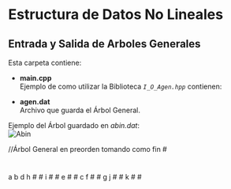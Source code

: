 # Estructura de Datos No Lineales
## Entrada y Salida de Arboles Generales

Esta carpeta contiene:  
  * **main.cpp**  
      Ejemplo de como utilizar la Biblioteca *`I_O_Agen.hpp`* contienen:  
        
  * **agen.dat**  
      Archivo que guarda el Árbol General.  
      
Ejemplo del Árbol guardado en *abin.dat*:      
![Abin](http://img.fenixzone.net/i/lmTtJ8j.jpeg)

//Árbol General en preorden tomando como fin #
#
a b d h # # i # # e # # c f # # g j # # k # #
